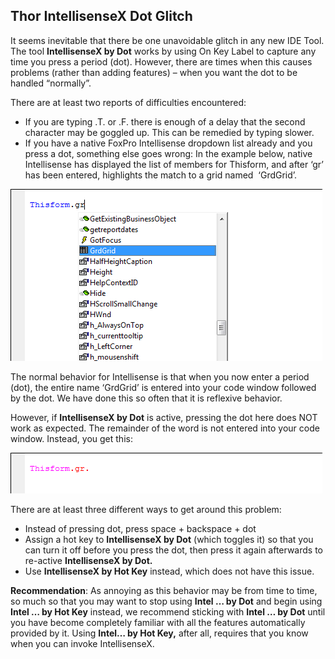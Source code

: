 ## Thor IntellisenseX Dot Glitch
It seems inevitable that there be one unavoidable glitch in any new IDE Tool.  
The tool **IntellisenseX by Dot** works by using On Key Label to capture any time you press a period (dot). However, there are times when this causes problems (rather than adding features) – when you want the dot to be handled “normally”.  

There are at least two reports of difficulties encountered:  

* If you are typing .T. or .F. there is enough of a delay that the second character may be goggled up. This can be remedied by typing slower.
* If you have a native FoxPro Intellisense dropdown list already and you press a dot, something else goes wrong:
In the example below, native Intellisense has displayed the list of members for Thisform, and after ‘gr’ has been entered, highlights the match to a grid named&nbsp; ‘GrdGrid’.

![](images/Thor_Intellisense_Dot_Glitch_image_2.png)

The normal behavior for Intellisense is that when you now enter a period (dot), the entire name ‘GrdGrid’ is entered into your code window followed by the dot. We have done this so often that it is reflexive behavior.

However, if **IntellisenseX by Dot** is active, pressing the dot here does NOT work as expected. The remainder of the word is not entered into your code window. Instead, you get this:

![](images/Thor_Intellisense_Dot_Glitch_image_4.png)

There are at least three different ways to get around this problem:

* Instead of pressing dot, press space + backspace + dot  
* Assign a hot key to **IntellisenseX by Dot** (which toggles it) so that you can turn it off before you press the dot, then press it again afterwards to re-active
**IntellisenseX by Dot.** 
* Use **IntellisenseX by Hot Key** instead, which does not have this issue.  
 
**Recommendation**: As annoying as this behavior may be from time to time, so much so that you may want to stop using **Intel … by Dot**
and begin using **Intel … by Hot Key** instead, we recommend sticking with
**Intel … by Dot** until you have become completely familiar with all the features automatically provided by it. Using
**Intel… by Hot Key,** after all, requires that you know when you can invoke IntellisenseX.
